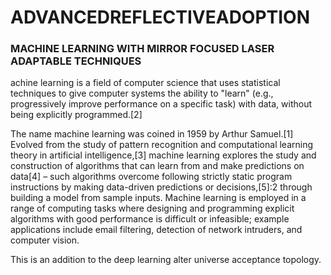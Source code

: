 # ADVANCEDREFLECTIVEADOPTION
### MACHINE LEARNING WITH MIRROR FOCUSED LASER ADAPTABLE TECHNIQUES

achine learning is a field of computer science that uses statistical techniques to give computer systems the ability to "learn" (e.g., progressively improve performance on a specific task) with data, without being explicitly programmed.[2]

The name machine learning was coined in 1959 by Arthur Samuel.[1] Evolved from the study of pattern recognition and computational learning theory in artificial intelligence,[3] machine learning explores the study and construction of algorithms that can learn from and make predictions on data[4] – such algorithms overcome following strictly static program instructions by making data-driven predictions or decisions,[5]:2 through building a model from sample inputs. Machine learning is employed in a range of computing tasks where designing and programming explicit algorithms with good performance is difficult or infeasible; example applications include email filtering, detection of network intruders, and computer vision.

This is an addition to the deep learning alter universe acceptance topology.
